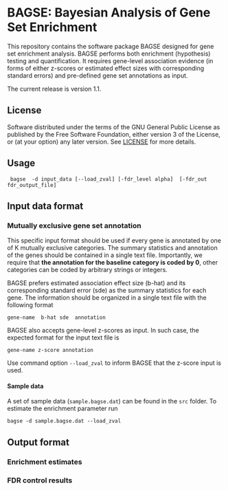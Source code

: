 # BAGSE: Bayesian Analysis of Gene Set Enrichment

This repository contains the software package BAGSE designed for gene set enrichment analysis. BAGSE performs both enrichment (hypothesis) testing and quantification. It requires gene-level association evidence (in forms of either z-scores or estimated effect sizes with corresponding standard errors) and pre-defined gene set annotations as input.

The current release is version 1.1.

## License

Software distributed under the terms of the GNU General Public License as published by the Free Software Foundation, either version 3 of the License, or (at your option) any later version. See [LICENSE](http://www.gnu.org/licenses/gpl-3.0.en.html) for more details.

## Usage 

```
 bagse  -d input_data [--load_zval] [-fdr_level alpha]  [-fdr_out fdr_output_file]
```

## Input data format

### Mutually exclusive gene set annotation

This specific input format should be used if every gene is annotated by one of K mutually exclusive categories. The summary statistics and annotation of the genes should be contained in a single text file. 
Importantly, we require that **the annotation for the baseline category is coded by 0**, other categories can be coded by arbitrary strings or integers.


BAGSE prefers estimated association effect size (b-hat) and its corresponding standard error (sde) as the summary statistics for each gene. The information should be organized in a single text file with the following format

``` 
gene-name  b-hat sde  annotation
```

BAGSE also accepts gene-level z-scores as input. In such case, the expected format for the input text file is

```
gene-name z-score annotation
```
Use command option ``--load_zval`` to inform BAGSE that the z-score input is used. 


#### Sample data

A set of sample data (``sample.bagse.dat``) can be found in the ``src`` folder. To estimate the enrichment parameter run

```
bagse -d sample.bagse.dat --load_zval 
```





## Output format

### Enrichment estimates

### FDR control results




